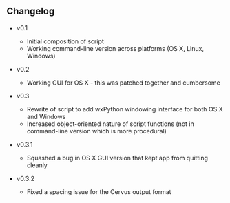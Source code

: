 ## Changelog

* v0.1
    * Initial composition of script
    * Working command-line version across platforms (OS X, Linux, Windows)

* v0.2
    * Working GUI for OS X - this was patched together and cumbersome

* v0.3
    * Rewrite of script to add wxPython windowing interface for both OS X and Windows
    * Increased object-oriented nature of script functions (not in command-line version which is more procedural)

* v0.3.1
    * Squashed a bug in OS X GUI version that kept app from quitting cleanly

* v0.3.2
    * Fixed a spacing issue for the Cervus output format
